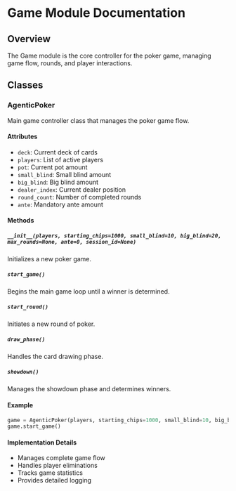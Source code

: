 # Game Module Documentation

## Overview
The Game module is the core controller for the poker game, managing game flow, rounds, and player interactions.

## Classes

### AgenticPoker
Main game controller class that manages the poker game flow.

#### Attributes
- `deck`: Current deck of cards
- `players`: List of active players
- `pot`: Current pot amount
- `small_blind`: Small blind amount
- `big_blind`: Big blind amount
- `dealer_index`: Current dealer position
- `round_count`: Number of completed rounds
- `ante`: Mandatory ante amount

#### Methods

##### `__init__(players, starting_chips=1000, small_blind=10, big_blind=20, max_rounds=None, ante=0, session_id=None)`
Initializes a new poker game.

##### `start_game()`
Begins the main game loop until a winner is determined.

##### `start_round()`
Initiates a new round of poker.

##### `draw_phase()`
Handles the card drawing phase.

##### `showdown()`
Manages the showdown phase and determines winners.

#### Example
```python
game = AgenticPoker(players, starting_chips=1000, small_blind=10, big_blind=20)
game.start_game()
```

#### Implementation Details
- Manages complete game flow
- Handles player eliminations
- Tracks game statistics
- Provides detailed logging 